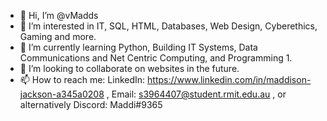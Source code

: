- 👋 Hi, I’m @vMadds
- 👀 I’m interested in IT, SQL, HTML, Databases, Web Design, Cyberethics, Gaming and more.
- 🌱 I’m currently learning Python, Building IT Systems, Data Communications and Net Centric Computing, and Programming 1.
- 💞️ I’m looking to collaborate on websites in the future.
- 📫 How to reach me: LinkedIn: https://www.linkedin.com/in/maddison-jackson-a345a0208 , Email: s3964407@student.rmit.edu.au , or alternatively Discord: Maddi#9365

<!---
vMadds/vMadds is a ✨ special ✨ repository because its `README.md` (this file) appears on your GitHub profile.
You can click the Preview link to take a look at your changes.
--->
